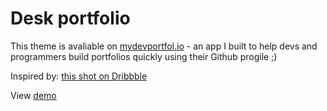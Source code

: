 # Desk portfolio

This theme is avaliable on [mydevportfol.io](https://mydevportfol.io?ref=deskreadme) - an app I built to help devs and programmers build portfolios quickly using their Github progile ;) 

Inspired by: [this shot on Dribbble](https://dribbble.com/shots/4934380-Habitat)

View [demo](https://chippd.github.io/deskportfolio/)

